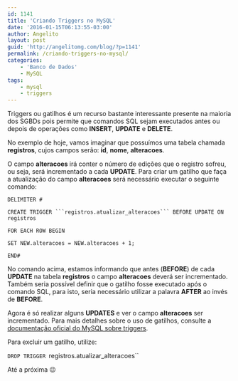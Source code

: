 ```yaml
---
id: 1141
title: 'Criando Triggers no MySQL'
date: '2016-01-15T06:13:55-03:00'
author: Angelito
layout: post
guid: 'http://angelitomg.com/blog/?p=1141'
permalink: /criando-triggers-no-mysql/
categories:
    - 'Banco de Dados'
    - MySQL
tags:
    - mysql
    - triggers
---
```


Triggers ou gatilhos é um recurso bastante interessante presente na maioria dos SGBDs pois permite que comandos SQL sejam executados antes ou depois de operações como **INSERT**, **UPDATE** e **DELETE**.

No exemplo de hoje, vamos imaginar que possuímos uma tabela chamada **registros**, cujos campos serão: **id**, **nome**, **alteracoes**.

O campo **alteracoes** irá conter o número de edições que o registro sofreu, ou seja, será incrementado a cada **UPDATE**. Para criar um gatilho que faça a atualização do campo **alteracoes** será necessário executar o seguinte comando:

`DELIMITER #` 

`CREATE TRIGGER ```registros.atualizar_alteracoes``` BEFORE UPDATE ON registros`

`FOR EACH ROW BEGIN` 

`SET NEW.alteracoes = NEW.alteracoes + 1;` 

`END#` 

No comando acima, estamos informando que antes (**BEFORE**) de cada **UPDATE** na tabela **registros** o campo **alteracoes** deverá ser incrementado. Também seria possível definir que o gatilho fosse executado após o comando SQL, para isto, seria necessário utilizar a palavra **AFTER** ao invés de **BEFORE**.

Agora é só realizar alguns **UPDATES** e ver o campo **alteracoes** ser incrementado. Para mais detalhes sobre o uso de gatilhos, consulte a [documentação oficial do MySQL sobre triggers](https://dev.mysql.com/doc/refman/5.5/en/trigger-syntax.html).

Para excluir um gatilho, utilize:

`DROP TRIGGER `registros.atualizar_alteracoes``

Até a próxima 😉